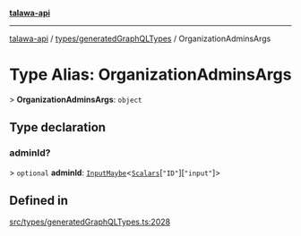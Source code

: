 [**talawa-api**](../../../README.md)

***

[talawa-api](../../../modules.md) / [types/generatedGraphQLTypes](../README.md) / OrganizationAdminsArgs

# Type Alias: OrganizationAdminsArgs

\> **OrganizationAdminsArgs**: `object`

## Type declaration

### adminId?

\> `optional` **adminId**: [`InputMaybe`](InputMaybe.md)\<[`Scalars`](Scalars.md)\[`"ID"`\]\[`"input"`\]\>

## Defined in

[src/types/generatedGraphQLTypes.ts:2028](https://github.com/PalisadoesFoundation/talawa-api/blob/5c5b29a0ea487bda8306089fe128f43f3be29f94/src/types/generatedGraphQLTypes.ts#L2028)
